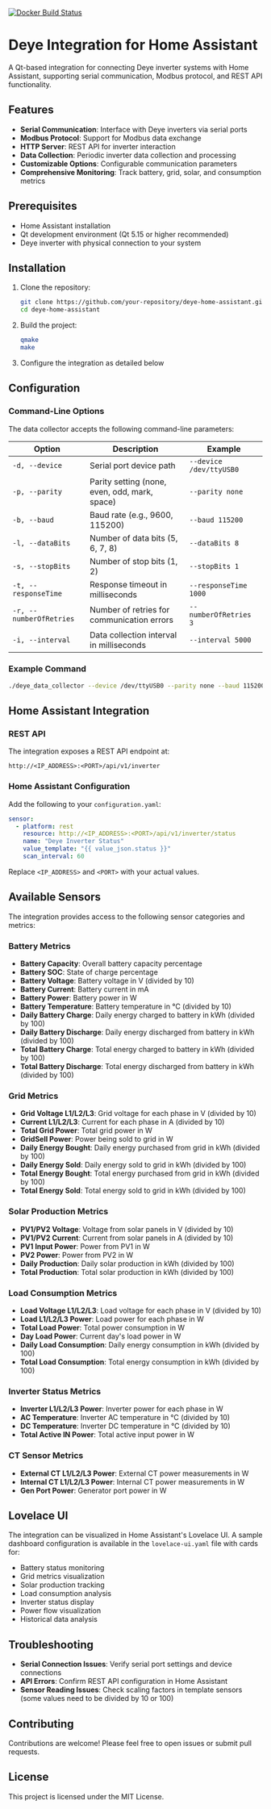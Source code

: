 [![Docker Build Status](https://github.com/pr4u4t/deye-qt/actions/workflows/docker-build.yml/badge.svg)](https://github.com/pr4u4t/deye-qt/actions)

# Deye Integration for Home Assistant

A Qt-based integration for connecting Deye inverter systems with Home Assistant, supporting serial communication, Modbus protocol, and REST API functionality.

## Features

- **Serial Communication**: Interface with Deye inverters via serial ports
- **Modbus Protocol**: Support for Modbus data exchange
- **HTTP Server**: REST API for inverter interaction
- **Data Collection**: Periodic inverter data collection and processing
- **Customizable Options**: Configurable communication parameters
- **Comprehensive Monitoring**: Track battery, grid, solar, and consumption metrics

## Prerequisites

- Home Assistant installation
- Qt development environment (Qt 5.15 or higher recommended)
- Deye inverter with physical connection to your system

## Installation

1. Clone the repository:
   ```bash
   git clone https://github.com/your-repository/deye-home-assistant.git
   cd deye-home-assistant
   ```

2. Build the project:
   ```bash
   qmake
   make
   ```

3. Configure the integration as detailed below

## Configuration

### Command-Line Options

The data collector accepts the following command-line parameters:

| Option | Description | Example |
|--------|-------------|---------|
| `-d, --device` | Serial port device path | `--device /dev/ttyUSB0` |
| `-p, --parity` | Parity setting (none, even, odd, mark, space) | `--parity none` |
| `-b, --baud` | Baud rate (e.g., 9600, 115200) | `--baud 115200` |
| `-l, --dataBits` | Number of data bits (5, 6, 7, 8) | `--dataBits 8` |
| `-s, --stopBits` | Number of stop bits (1, 2) | `--stopBits 1` |
| `-t, --responseTime` | Response timeout in milliseconds | `--responseTime 1000` |
| `-r, --numberOfRetries` | Number of retries for communication errors | `--numberOfRetries 3` |
| `-i, --interval` | Data collection interval in milliseconds | `--interval 5000` |

### Example Command

```bash
./deye_data_collector --device /dev/ttyUSB0 --parity none --baud 115200 --dataBits 8 --stopBits 1 --responseTime 1000 --numberOfRetries 3 --interval 5000
```

## Home Assistant Integration

### REST API

The integration exposes a REST API endpoint at:
```
http://<IP_ADDRESS>:<PORT>/api/v1/inverter
```

### Home Assistant Configuration

Add the following to your `configuration.yaml`:

```yaml
sensor:
  - platform: rest
    resource: http://<IP_ADDRESS>:<PORT>/api/v1/inverter/status
    name: "Deye Inverter Status"
    value_template: "{{ value_json.status }}"
    scan_interval: 60
```

Replace `<IP_ADDRESS>` and `<PORT>` with your actual values.

## Available Sensors

The integration provides access to the following sensor categories and metrics:

### Battery Metrics
- **Battery Capacity**: Overall battery capacity percentage
- **Battery SOC**: State of charge percentage 
- **Battery Voltage**: Battery voltage in V (divided by 10)
- **Battery Current**: Battery current in mA
- **Battery Power**: Battery power in W
- **Battery Temperature**: Battery temperature in °C (divided by 10)
- **Daily Battery Charge**: Daily energy charged to battery in kWh (divided by 100)
- **Daily Battery Discharge**: Daily energy discharged from battery in kWh (divided by 100)
- **Total Battery Charge**: Total energy charged to battery in kWh (divided by 100)
- **Total Battery Discharge**: Total energy discharged from battery in kWh (divided by 100)

### Grid Metrics
- **Grid Voltage L1/L2/L3**: Grid voltage for each phase in V (divided by 10)
- **Current L1/L2/L3**: Current for each phase in A (divided by 10)
- **Total Grid Power**: Total grid power in W
- **GridSell Power**: Power being sold to grid in W
- **Daily Energy Bought**: Daily energy purchased from grid in kWh (divided by 100)
- **Daily Energy Sold**: Daily energy sold to grid in kWh (divided by 100)
- **Total Energy Bought**: Total energy purchased from grid in kWh (divided by 100)
- **Total Energy Sold**: Total energy sold to grid in kWh (divided by 100)

### Solar Production Metrics
- **PV1/PV2 Voltage**: Voltage from solar panels in V (divided by 10)
- **PV1/PV2 Current**: Current from solar panels in A (divided by 10)
- **PV1 Input Power**: Power from PV1 in W
- **PV2 Power**: Power from PV2 in W
- **Daily Production**: Daily solar production in kWh (divided by 100)
- **Total Production**: Total solar production in kWh (divided by 100)

### Load Consumption Metrics
- **Load Voltage L1/L2/L3**: Load voltage for each phase in V (divided by 10)
- **Load L1/L2/L3 Power**: Load power for each phase in W
- **Total Load Power**: Total power consumption in W
- **Day Load Power**: Current day's load power in W
- **Daily Load Consumption**: Daily energy consumption in kWh (divided by 100)
- **Total Load Consumption**: Total energy consumption in kWh (divided by 100)

### Inverter Status Metrics
- **Inverter L1/L2/L3 Power**: Inverter power for each phase in W
- **AC Temperature**: Inverter AC temperature in °C (divided by 10)
- **DC Temperature**: Inverter DC temperature in °C (divided by 10)
- **Total Active IN Power**: Total active input power in W

### CT Sensor Metrics
- **External CT L1/L2/L3 Power**: External CT power measurements in W
- **Internal CT L1/L2/L3 Power**: Internal CT power measurements in W
- **Gen Port Power**: Generator port power in W

## Lovelace UI

The integration can be visualized in Home Assistant's Lovelace UI. A sample dashboard configuration is available in the `lovelace-ui.yaml` file with cards for:

- Battery status monitoring
- Grid metrics visualization
- Solar production tracking
- Load consumption analysis
- Inverter status display
- Power flow visualization
- Historical data analysis

## Troubleshooting

- **Serial Connection Issues**: Verify serial port settings and device connections
- **API Errors**: Confirm REST API configuration in Home Assistant
- **Sensor Reading Issues**: Check scaling factors in template sensors (some values need to be divided by 10 or 100)

## Contributing

Contributions are welcome! Please feel free to open issues or submit pull requests.

## License

This project is licensed under the MIT License.
